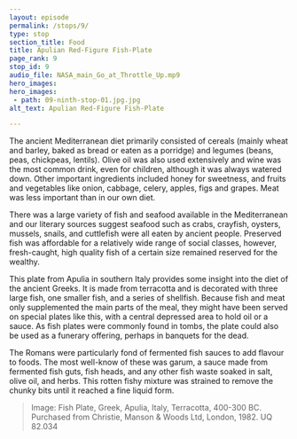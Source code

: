 ```yaml
---
layout: episode
permalink: /stops/9/
type: stop
section_title: Food
title: Apulian Red-Figure Fish-Plate 
page_rank: 9
stop_id: 9
audio_file: NASA_main_Go_at_Throttle_Up.mp9
hero_images:
hero_images:
 - path: 09-ninth-stop-01.jpg.jpg 
alt_text: Apulian Red-Figure Fish-Plate 

---
```


The ancient Mediterranean diet primarily consisted of cereals (mainly wheat and barley, baked as bread or eaten as a porridge) and legumes (beans, peas, chickpeas, lentils). Olive oil was also used extensively and wine was the most common drink, even for children, although it was always watered down. Other important ingredients included honey for sweetness, and fruits and vegetables like onion, cabbage, celery, apples, figs and grapes. Meat was less important than in our own diet. 

There was a large variety of fish and seafood available in the Mediterranean and our literary sources suggest seafood such as crabs, crayfish, oysters, mussels, snails, and cuttlefish were all eaten by ancient people. Preserved fish was affordable for a relatively wide range of social classes, however, fresh-caught, high quality fish of a certain size remained reserved for the wealthy. 

This plate from Apulia in southern Italy provides some insight into the diet of the ancient Greeks. It is made from terracotta and is decorated with three large fish, one smaller fish, and a series of shellfish. Because fish and meat only supplemented the main parts of the meal, they might have been served on special plates like this, with a central depressed area to hold oil or a sauce. As fish plates were commonly found in tombs, the plate could also be used as a funerary offering, perhaps in banquets for the dead.

The Romans were particularly fond of fermented fish sauces to add flavour to foods. The most well-know of these was garum, a sauce made from fermented fish guts, fish heads, and any other fish waste soaked in salt, olive oil, and herbs. This rotten fishy mixture was strained to remove the chunky bits until it reached a fine liquid form. 

> Image: Fish Plate, Greek, Apulia, Italy, Terracotta, 400-300 BC. Purchased from Christie, Manson & Woods Ltd, London, 1982. UQ 82.034
